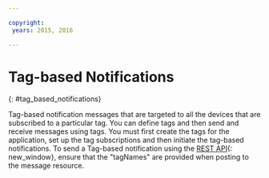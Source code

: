 ```yaml
---

copyright:
 years: 2015, 2016

---
```


# Tag-based Notifications
{: #tag_based_notifications}

Tag-based notification messages that are targeted to all the devices that are subscribed to a particular tag. You can define tags and then send and receive messages using tags. You must first create the tags for the application, set up the tag subscriptions and then initiate the tag-based notifications. To send a Tag-based notification using the [REST API](https://mobile.{DomainName}/imfpushrestapidocs/){: new_window}, ensure that the "tagNames" are provided when posting to the message resource.


